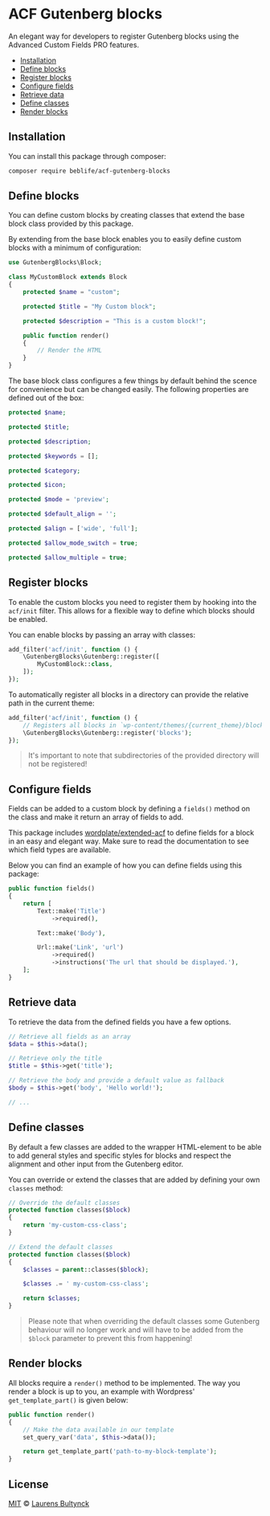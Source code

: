 # ACF Gutenberg blocks

An elegant way for developers to register Gutenberg blocks using the Advanced Custom Fields PRO features.

* [Installation](#installation)
* [Define blocks](#define-blocks)
* [Register blocks](#register-blocks)
* [Configure fields](#configure-fields)
* [Retrieve data](#retrieve-data)
* [Define classes](#define-classes)
* [Render blocks](#render-blocks)


## Installation

You can install this package through composer:

```sh
composer require beblife/acf-gutenberg-blocks
```

## Define blocks
You can define custom blocks by creating classes that extend the base block class provided by this package.

By extending from the base block enables you to easily define custom blocks with a minimum of configuration:

```php
use GutenbergBlocks\Block;

class MyCustomBlock extends Block
{
    protected $name = "custom";

    protected $title = "My Custom block";

    protected $description = "This is a custom block!";

    public function render()
    {
        // Render the HTML
    }
}
```

The base block class configures a few things by default behind the scence for convenience but can be changed easily. The following properties are defined out of the box:

```php
protected $name;

protected $title;

protected $description;

protected $keywords = [];

protected $category;

protected $icon;

protected $mode = 'preview';

protected $default_align = '';

protected $align = ['wide', 'full'];

protected $allow_mode_switch = true;

protected $allow_multiple = true;
```

## Register blocks

To enable the custom blocks you need to register them by hooking into the `acf/init` filter. This allows for a flexible way to define which blocks should be enabled.

You can enable blocks by passing an array with classes:
```php
add_filter('acf/init', function () {
    \GutenbergBlocks\Gutenberg::register([
        MyCustomBlock::class,
    ]);
});
```
To automatically register all blocks in a directory can provide the relative path in the current theme:
```php
add_filter('acf/init', function () {
    // Registers all blocks in `wp-content/themes/{current_theme}/blocks`
    \GutenbergBlocks\Gutenberg::register('blocks');
});
```

> It's important to note that subdirectories of the provided directory will not be registered!

## Configure fields

Fields can be added to a custom block by defining a `fields()` method on the class and make it return an array of fields to add.

This package includes [wordplate/extended-acf](https://github.com/wordplate/extended-acf) to define fields for a block in an easy and elegant way. Make sure to read the documentation to see which field types are available.

Below you can find an example of how you can define fields using this package:

```php
public function fields()
{
    return [
        Text::make('Title')
            ->required(),

        Text::make('Body'),

        Url::make('Link', 'url')
            ->required()
            ->instructions('The url that should be displayed.'),
    ];
}
```

## Retrieve data

To retrieve the data from the defined fields you have a few options.

```php
// Retrieve all fields as an array
$data = $this->data();

// Retrieve only the title
$title = $this->get('title');

// Retrieve the body and provide a default value as fallback
$body = $this->get('body', 'Hello world!');

// ...
```

## Define classes

By default a few classes are added to the wrapper HTML-element to be able to add general styles and specific styles for blocks and respect the alignment and other input from the Gutenberg editor.

You can override or extend the classes that are added by defining your own `classes` method:

```php
// Override the default classes
protected function classes($block)
{
    return 'my-custom-css-class';
}

// Extend the default classes
protected function classes($block)
{
    $classes = parent::classes($block);

    $classes .= ' my-custom-css-class';

    return $classes;
}
```

> Please note that when overriding the default classes some Gutenberg behaviour will no longer work and will have to be added from the `$block` parameter to prevent this from happening!

## Render blocks

All blocks require a `render()` method to be implemented. The way you render a block is up to you, an example with  Wordpress' `get_template_part()` is given below:

```php
public function render()
{
    // Make the data available in our template
    set_query_var('data', $this->data());

    return get_template_part('path-to-my-block-template');
}
```

## License

[MIT](LICENSE) © [Laurens Bultynck](https://laurensbultynck.me/)
